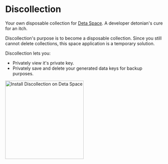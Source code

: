 # Discollection

Your own disposable collection for [Deta Space](https://deta.space/). A developer detonian's cure for an itch.

Discollection's purpose is to become a disposable collection. Since you
still cannot delete collections, this space application is a temporary
solution.

Discollection lets you:

- Privately view it's private key.
- Privately save and delete your generated data keys for backup purposes.

[<img src="https://deta.space/buttons/dark.svg" alt="Install Discollection on Deta Space" width="250px"/>](https://deta.space/discovery/@xarunoba/discollection)
